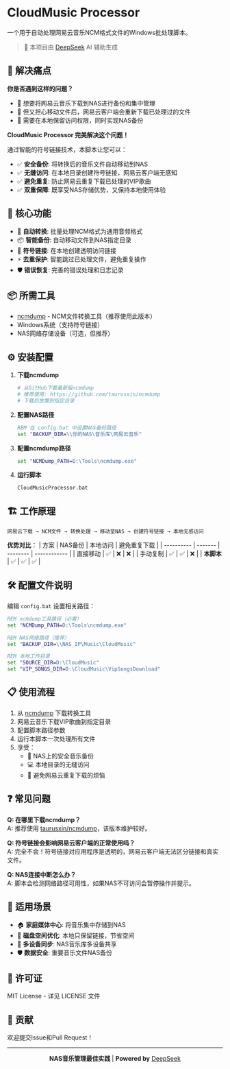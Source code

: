 # CloudMusic Processor

一个用于自动处理网易云音乐NCM格式文件的Windows批处理脚本。

> 🤖 本项目由 [DeepSeek](https://www.deepseek.com) AI 辅助生成

## 🎯 解决痛点

**你是否遇到这样的问题？**
- 🎵 想要将网易云音乐下载到NAS进行备份和集中管理
- 🔄 但又担心移动文件后，网易云客户端会重新下载已处理过的文件
- 💾 需要在本地保留访问权限，同时实现NAS备份

**CloudMusic Processor 完美解决这个问题！**

通过智能的符号链接技术，本脚本让您可以：
- ✅ **安全备份**: 将转换后的音乐文件自动移动到NAS
- ✅ **无缝访问**: 在本地目录创建符号链接，网易云客户端无感知
- ✅ **避免重复**: 防止网易云重复下载已处理的VIP歌曲
- ✅ **双重保障**: 既享受NAS存储优势，又保持本地使用体验

## 🚀 核心功能

- 🔄 **自动转换**: 批量处理NCM格式为通用音频格式
- 📦 **智能备份**: 自动移动文件到NAS指定目录
- 🔗 **符号链接**: 在本地创建透明访问链接
- ⚡ **去重保护**: 智能跳过已处理文件，避免重复操作
- 🛡️ **错误恢复**: 完善的错误处理和日志记录

## 📦 所需工具

- [ncmdump](https://github.com/taurusxin/ncmdump) - NCM文件转换工具（推荐使用此版本）
- Windows系统（支持符号链接）
- NAS网络存储设备（可选，但推荐）

## ⚙️ 安装配置

1. **下载ncmdump**
   ```bash
   # 从GitHub下载最新版ncmdump
   # 推荐使用: https://github.com/taurusxin/ncmdump
   # 下载后放置到指定目录
   ```

2. **配置NAS路径**
   ```bat
   REM 在 config.bat 中设置NAS备份路径
   set "BACKUP_DIR=\\你的NAS\音乐库\网易云音乐"
   ```

3. **配置ncmdump路径**
   ```bat
   set "NCMDump_PATH=D:\Tools\ncmdump.exe"
   ```

4. **运行脚本**
   ```cmd
   CloudMusicProcessor.bat
   ```

## 🏗️ 工作原理

```
网易云下载 → NCM文件 → 转换处理 → 移动至NAS → 创建符号链接 → 本地无感访问
```

**优势对比**：
| 方案       | NAS备份 | 本地访问 | 避免重复下载 |
| ---------- | ------- | -------- | ------------ |
| 直接移动   | ✅       | ❌        | ❌            |
| 手动复制   | ✅       | ✅        | ❌            |
| **本脚本** | ✅       | ✅        | ✅            |

## 🛠️ 配置文件说明

编辑 `config.bat` 设置相关路径：

```bat
REM ncmdump工具路径（必需）
set "NCMDump_PATH=D:\Tools\ncmdump.exe"

REM NAS网络路径（推荐）
set "BACKUP_DIR=\\NAS_IP\Music\CloudMusic"

REM 本地工作目录
set "SOURCE_DIR=D:\CloudMusic"
set "VIP_SONGS_DIR=D:\CloudMusic\VipSongsDownload"
```

## 📋 使用流程

1. 从 [ncmdump](https://github.com/taurusxin/ncmdump) 下载转换工具
2. 网易云音乐下载VIP歌曲到指定目录
3. 配置脚本路径参数
4. 运行本脚本一次处理所有文件
5. 享受：
   - 🎵 NAS上的安全音乐备份
   - 💻 本地目录的无缝访问
   - 🔄 避免网易云重复下载的烦恼

## ❓ 常见问题

**Q: 在哪里下载ncmdump？**  
A: 推荐使用 [taurusxin/ncmdump](https://github.com/taurusxin/ncmdump)，该版本维护较好。

**Q: 符号链接会影响网易云客户端的正常使用吗？**  
A: 完全不会！符号链接对应用程序是透明的，网易云客户端无法区分链接和真实文件。

**Q: NAS连接中断怎么办？**  
A: 脚本会检测网络路径可用性，如果NAS不可访问会暂停操作并提示。

## 🎯 适用场景

- 🏠 **家庭媒体中心**: 将音乐集中存储到NAS
- 💾 **磁盘空间优化**: 本地只保留链接，节省空间
- 🔄 **多设备同步**: NAS音乐库多设备共享
- 🛡️ **数据安全**: 重要音乐文件NAS备份

## 📄 许可证

MIT License - 详见 LICENSE 文件

## 🤝 贡献

欢迎提交Issue和Pull Request！

---

<div align="center">

**NAS音乐管理最佳实践** | **Powered by** [DeepSeek](https://www.deepseek.com)

</div>